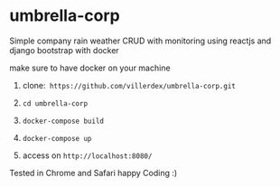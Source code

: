 # umbrella-corp

Simple company rain weather CRUD with monitoring using reactjs and django bootstrap with docker

 make sure to have docker on your machine

 1) clone:` https://github.com/villerdex/umbrella-corp.git`
 
 2) `cd umbrella-corp`
 
 3) `docker-compose build`
 
 4) `docker-compose up`
 
 5) access on `http://localhost:8080/`
 
 Tested in Chrome and Safari happy Coding :)
